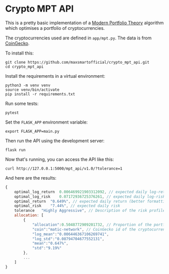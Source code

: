 # Crypto MPT API #
This is a pretty basic implementation of a [Modern Portfolio Theory](https://en.wikipedia.org/wiki/Modern_portfolio_theory "MPT WikiPedia") algorithm which optimises a portfolio of cryptocurrencies.

The cryptocurrencies used are defined in `app/mpt.py`. The data is from [CoinGecko](https://www.coingecko.com/en/api/documentation "CoinGecko API Documentation").

To install this:
```
git clone https://github.com/maxsmartofficial/crypto_mpt_api.git
cd crypto_mpt_api
```
Install the requirements in a virtual environment:
```
python3 -m venv venv
source venv/bin/activate
pip install -r requirements.txt
```
Run some tests:
```
pytest
```
Set the `FLASK_APP` environment variable:
```
export FLASK_APP=main.py
```
Then run the API using the development server:
```
flask run
```
Now that's running, you can access the API like this:
```
curl http://127.0.0.1:5000/mpt_api/v1.0/?tolerance=1
```
And here are the results:
```Javascript
{
	optimal_log_return	0.006469921903312092, // expected daily log-return
	optimal_log_risk	0.07172936725376261, // expected daily log-risk
	optimal_return	"0.649%", // expected daily return (better formatting)
	optimal_risk	"7.44%", // expected daily risk
	tolerance	"Highly Aggressive", // Description of the risk profile
	allocation: [
		{
			"allocation":0.5048772909201732, // Proportion of the portfolio to be allocated
			"coin":"matic-network", // CoinGecko id of the cryptocurrency
			"log_mean":"0.006446367106269741",
			"log_std":"0.08794704677552131",
			"mean":"0.647%",
			"std":"9.19%"
		}, 
		...
	]
}
```
